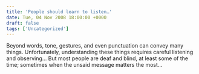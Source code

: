 ```yaml
---
title: 'People should learn to listen…'
date: Tue, 04 Nov 2008 18:00:00 +0000
draft: false
tags: ['Uncategorized']
---
```


Beyond words, tone, gestures, and even punctuation can convey many things. Unfortunately, understanding these things requires careful listening and observing… But most people are deaf and blind, at least some of the time; sometimes when the unsaid message matters the most…